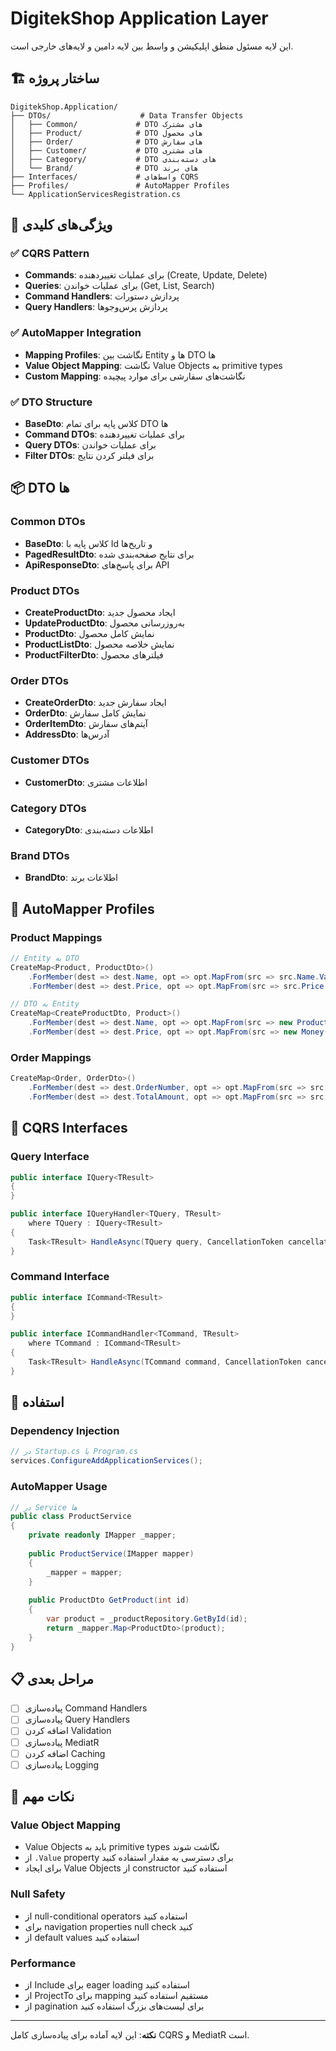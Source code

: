 # DigitekShop Application Layer

این لایه مسئول منطق اپلیکیشن و واسط بین لایه دامین و لایه‌های خارجی است.

## 🏗️ ساختار پروژه

```
DigitekShop.Application/
├── DTOs/                    # Data Transfer Objects
│   ├── Common/             # DTO های مشترک
│   ├── Product/            # DTO های محصول
│   ├── Order/              # DTO های سفارش
│   ├── Customer/           # DTO های مشتری
│   ├── Category/           # DTO های دسته‌بندی
│   └── Brand/              # DTO های برند
├── Interfaces/             # واسط‌های CQRS
├── Profiles/               # AutoMapper Profiles
└── ApplicationServicesRegistration.cs
```

## 🎯 ویژگی‌های کلیدی

### ✅ CQRS Pattern
- **Commands**: برای عملیات تغییردهنده (Create, Update, Delete)
- **Queries**: برای عملیات خواندن (Get, List, Search)
- **Command Handlers**: پردازش دستورات
- **Query Handlers**: پردازش پرس‌وجوها

### ✅ AutoMapper Integration
- **Mapping Profiles**: نگاشت بین Entity ها و DTO ها
- **Value Object Mapping**: نگاشت Value Objects به primitive types
- **Custom Mapping**: نگاشت‌های سفارشی برای موارد پیچیده

### ✅ DTO Structure
- **BaseDto**: کلاس پایه برای تمام DTO ها
- **Command DTOs**: برای عملیات تغییردهنده
- **Query DTOs**: برای عملیات خواندن
- **Filter DTOs**: برای فیلتر کردن نتایج

## 📦 DTO ها

### Common DTOs
- **BaseDto**: کلاس پایه با Id و تاریخ‌ها
- **PagedResultDto<T>**: برای نتایج صفحه‌بندی شده
- **ApiResponseDto<T>**: برای پاسخ‌های API

### Product DTOs
- **CreateProductDto**: ایجاد محصول جدید
- **UpdateProductDto**: به‌روزرسانی محصول
- **ProductDto**: نمایش کامل محصول
- **ProductListDto**: نمایش خلاصه محصول
- **ProductFilterDto**: فیلترهای محصول

### Order DTOs
- **CreateOrderDto**: ایجاد سفارش جدید
- **OrderDto**: نمایش کامل سفارش
- **OrderItemDto**: آیتم‌های سفارش
- **AddressDto**: آدرس‌ها

### Customer DTOs
- **CustomerDto**: اطلاعات مشتری

### Category DTOs
- **CategoryDto**: اطلاعات دسته‌بندی

### Brand DTOs
- **BrandDto**: اطلاعات برند

## 🔄 AutoMapper Profiles

### Product Mappings
```csharp
// Entity به DTO
CreateMap<Product, ProductDto>()
    .ForMember(dest => dest.Name, opt => opt.MapFrom(src => src.Name.Value))
    .ForMember(dest => dest.Price, opt => opt.MapFrom(src => src.Price.Amount));

// DTO به Entity
CreateMap<CreateProductDto, Product>()
    .ForMember(dest => dest.Name, opt => opt.MapFrom(src => new ProductName(src.Name)))
    .ForMember(dest => dest.Price, opt => opt.MapFrom(src => new Money(src.Price)));
```

### Order Mappings
```csharp
CreateMap<Order, OrderDto>()
    .ForMember(dest => dest.OrderNumber, opt => opt.MapFrom(src => src.OrderNumber.Value))
    .ForMember(dest => dest.TotalAmount, opt => opt.MapFrom(src => src.TotalAmount.Amount));
```

## 🎨 CQRS Interfaces

### Query Interface
```csharp
public interface IQuery<TResult>
{
}

public interface IQueryHandler<TQuery, TResult> 
    where TQuery : IQuery<TResult>
{
    Task<TResult> HandleAsync(TQuery query, CancellationToken cancellationToken = default);
}
```

### Command Interface
```csharp
public interface ICommand<TResult>
{
}

public interface ICommandHandler<TCommand, TResult> 
    where TCommand : ICommand<TResult>
{
    Task<TResult> HandleAsync(TCommand command, CancellationToken cancellationToken = default);
}
```

## 🚀 استفاده

### Dependency Injection
```csharp
// در Startup.cs یا Program.cs
services.ConfigureAddApplicationServices();
```

### AutoMapper Usage
```csharp
// در Service ها
public class ProductService
{
    private readonly IMapper _mapper;
    
    public ProductService(IMapper mapper)
    {
        _mapper = mapper;
    }
    
    public ProductDto GetProduct(int id)
    {
        var product = _productRepository.GetById(id);
        return _mapper.Map<ProductDto>(product);
    }
}
```

## 📋 مراحل بعدی

- [ ] پیاده‌سازی Command Handlers
- [ ] پیاده‌سازی Query Handlers
- [ ] اضافه کردن Validation
- [ ] پیاده‌سازی MediatR
- [ ] اضافه کردن Caching
- [ ] پیاده‌سازی Logging

## 🔧 نکات مهم

### Value Object Mapping
- Value Objects باید به primitive types نگاشت شوند
- از `.Value` property برای دسترسی به مقدار استفاده کنید
- برای ایجاد Value Objects از constructor استفاده کنید

### Null Safety
- از null-conditional operators استفاده کنید
- برای navigation properties null check کنید
- از default values استفاده کنید

### Performance
- از Include برای eager loading استفاده کنید
- از ProjectTo برای mapping مستقیم استفاده کنید
- از pagination برای لیست‌های بزرگ استفاده کنید

---

**نکته**: این لایه آماده برای پیاده‌سازی کامل CQRS و MediatR است. 